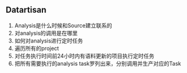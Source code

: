 ## Datartisan ##

1. Analysis是什么时候和Source建立联系的
2. 对analysis的调用是在哪里
3. 如何对analysis进行定时任务
  1. 遍历所有的project
  2. 对任务执行时间前24小时内有语料更新的项目执行定时任务
  3. 把所有需要执行的analysis task罗列出来，分别调用并生产对应的Task



